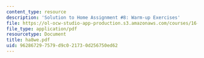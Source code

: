 ```yaml
---
content_type: resource
description: 'Solution to Home Assignment #8: Warm-up Exercises'
file: https://ol-ocw-studio-app-production.s3.amazonaws.com/courses/16-20-structural-mechanics-fall-2002/962867297579d9c021730d256750ed62_ha8we.pdf
file_type: application/pdf
resourcetype: Document
title: ha8we.pdf
uid: 96286729-7579-d9c0-2173-0d256750ed62
---
```

